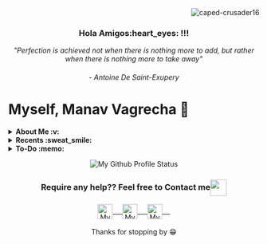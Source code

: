 <div align="right">
  <img src="https://komarev.com/ghpvc/?username=caped-crusader16&label=PROFILE+VIEWS&color=red" alt="caped-crusader16">
</div>

<div align="center">
  <h3> Hola Amigos:heart_eyes: !!! </h3>
  <p><i> "Perfection is achieved not when there is nothing more to add, but rather when there is nothing more to take away" </i></p>
  <h6> - Antoine De Saint-Exupery </h6>
</div>

# Myself, Manav Vagrecha&nbsp;:star2:

<details>
  <summary> <strong> About Me&nbsp;:v: </strong> </summary>
  
- Student at [***Ahmedabad University***](https://ahduni.edu.in/) pursuing Bachelors degree in Information and Communication Technology ***(B.Tech-I.C.T.)***.  
- Completion of Graduation in **2022** :sleepy:
- ***Data Science Enthusiast*** ( Though I am :baby: at it :joy_cat: ).
- Willing to be a ***Data Analyst*** ( Specifically **B.D.A.**:heart: ).

</details>
  
<details>
  <summary> <strong> Recents&nbsp;:sweat_smile: </strong> </summary>

- Learning Data Science with Python.
- Learning few Machine Learning Concepts.
- Competitive Programming
</details>
<details>
<summary><strong>To-Do&nbsp;:memo:</strong></summary>

- [ ] **App-Dev**
  * AngularJS
  * Ionic
  * Capacitor
  
- [ ] **Data Mining**

- [ ] **Data Analysis and Visualization**

- [ ] **Machine Learning**

- *To be Continued..*:grin:
</details>

<p align="center">
<img align="center" src="https://github-readme-stats.vercel.app/api?username=caped-crusader16&&show_icons=true&theme=radical" alt="My Github Profile Status">
</p>  

<div align="center">
  <h3 align="center">Require any help?? Feel free to Contact me<img align="center" src="https://github.com/caped-crusader16/caped-crusader16/master/Handshake.gif" height="33px" /></h3> 
</div>
<p align="center">
 <a href="https://www.linkedin.com/in/manav-vagrecha-03160819b/" target="blank">
  <img align="center" alt="My LinkedIn" width="30px" src="https://www.vectorlogo.zone/logos/linkedin/linkedin-icon.svg" /> &nbsp; &nbsp;
 </a>
 <a href="https://www.instagram.com/mv_0016" target="blank">
  <img align="center" alt="My Instagram" width="30px" src="https://www.vectorlogo.zone/logos/instagram/instagram-icon.svg" /> &nbsp; &nbsp;
 </a>
 <a href="https://twitter.com/ManavVagrecha" target="blank">
  <img align="center" alt="My Twitter" width="30px" src="https://www.vectorlogo.zone/logos/twitter/twitter-official.svg" /> &nbsp; &nbsp;
 </a>
  <br/>
  <br/>
  Thanks for stopping by 😁<br/>
</p>
